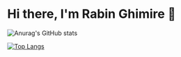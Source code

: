 # Hi there, I'm Rabin Ghimire 👋

<!-- [Click here to go to my personal website!](https://rabin666.github.io/) -->

![Anurag's GitHub stats](https://github-readme-stats.vercel.app/api?username=rabin666&count_private=true&show_icons=true)

[![Top Langs](https://github-readme-stats.vercel.app/api/top-langs/?username=rabin666&langs_count=8)](https://github.com/anuraghazra/github-readme-stats)


<!--
**rabin666/rabin666** is a ✨ _special_ ✨ repository because its `README.md` (this file) appears on your GitHub profile.

Here are some ideas to get you started:

- 🔭 I’m currently working on ...
- 🌱 I’m currently learning ...
- 👯 I’m looking to collaborate on ...
- 🤔 I’m looking for help with ...
- 💬 Ask me about ...
- 📫 How to reach me: ...
- 😄 Pronouns: ...
- ⚡ Fun fact: ...
-->
